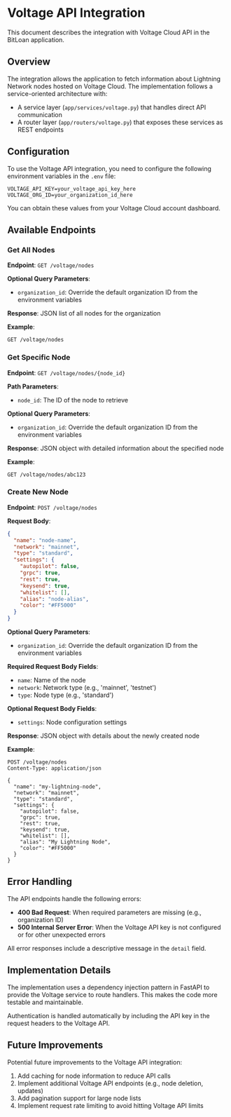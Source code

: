 # Voltage API Integration

This document describes the integration with Voltage Cloud API in the BitLoan application.

## Overview

The integration allows the application to fetch information about Lightning Network nodes hosted on Voltage Cloud. The implementation follows a service-oriented architecture with:

- A service layer (`app/services/voltage.py`) that handles direct API communication
- A router layer (`app/routers/voltage.py`) that exposes these services as REST endpoints

## Configuration

To use the Voltage API integration, you need to configure the following environment variables in the `.env` file:

```
VOLTAGE_API_KEY=your_voltage_api_key_here
VOLTAGE_ORG_ID=your_organization_id_here
```

You can obtain these values from your Voltage Cloud account dashboard.

## Available Endpoints

### Get All Nodes

**Endpoint**: `GET /voltage/nodes`

**Optional Query Parameters**:
- `organization_id`: Override the default organization ID from the environment variables

**Response**: JSON list of all nodes for the organization

**Example**:
```
GET /voltage/nodes
```

### Get Specific Node

**Endpoint**: `GET /voltage/nodes/{node_id}`

**Path Parameters**:
- `node_id`: The ID of the node to retrieve

**Optional Query Parameters**:
- `organization_id`: Override the default organization ID from the environment variables

**Response**: JSON object with detailed information about the specified node

**Example**:
```
GET /voltage/nodes/abc123
```

### Create New Node

**Endpoint**: `POST /voltage/nodes`

**Request Body**:
```json
{
  "name": "node-name",
  "network": "mainnet",
  "type": "standard",
  "settings": {
    "autopilot": false,
    "grpc": true,
    "rest": true,
    "keysend": true,
    "whitelist": [],
    "alias": "node-alias",
    "color": "#FF5000"
  }
}
```

**Optional Query Parameters**:
- `organization_id`: Override the default organization ID from the environment variables

**Required Request Body Fields**:
- `name`: Name of the node
- `network`: Network type (e.g., 'mainnet', 'testnet')
- `type`: Node type (e.g., 'standard')

**Optional Request Body Fields**:
- `settings`: Node configuration settings

**Response**: JSON object with details about the newly created node

**Example**:
```
POST /voltage/nodes
Content-Type: application/json

{
  "name": "my-lightning-node",
  "network": "mainnet",
  "type": "standard",
  "settings": {
    "autopilot": false,
    "grpc": true,
    "rest": true,
    "keysend": true,
    "whitelist": [],
    "alias": "My Lightning Node",
    "color": "#FF5000"
  }
}
```

## Error Handling

The API endpoints handle the following errors:

- **400 Bad Request**: When required parameters are missing (e.g., organization ID)
- **500 Internal Server Error**: When the Voltage API key is not configured or for other unexpected errors

All error responses include a descriptive message in the `detail` field.

## Implementation Details

The implementation uses a dependency injection pattern in FastAPI to provide the Voltage service to route handlers. This makes the code more testable and maintainable.

Authentication is handled automatically by including the API key in the request headers to the Voltage API.

## Future Improvements

Potential future improvements to the Voltage API integration:

1. Add caching for node information to reduce API calls
2. Implement additional Voltage API endpoints (e.g., node deletion, updates)
3. Add pagination support for large node lists
4. Implement request rate limiting to avoid hitting Voltage API limits 